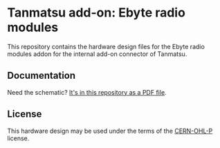 # Tanmatsu add-on: Ebyte radio modules

This repository contains the hardware design files for the Ebyte radio modules addon for the internal add-on connector of Tanmatsu.

## Documentation

Need the schematic? [It's in this repository as a PDF file](schematic.pdf).

## License

This hardware design may be used under the terms of the [CERN-OHL-P](LICENSE) license.
